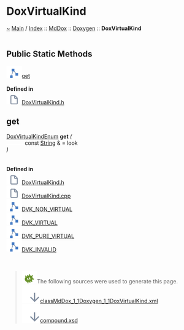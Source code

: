 <!DOCTYPE html>
<html>
<head>
<meta http-equiv="Content-Type" content="text/xhtml;charset=UTF-8"/>
<meta http-equiv="X-UA-Compatible" content="IE=9" />
<meta http-equiv="Content-Type" content="text/xhtml;charset=UTF-8"/>
<meta name="robots" content="noindex" />
<meta name="generator" content="MdDox"/>
<meta name="viewport" content="width=device-width, initial-scale=1"/>
<link href="style.css" rel="stylesheet" type="text/css"/>
<title>DoxVirtualKind</title>
</head>
<body>
<div class="document">
<div class="document-header">
<a id="doxvirtualkind"></a>
<h1>DoxVirtualKind</h1>
<a id="classMdDox_1_1Doxygen_1_1DoxVirtualKind"></a>
<a id="mddoxdoxygendoxvirtualkind"></a>
<a href="https://github.com/CharlesCarley/MdDoc">~</a>
<a href="indexpage.md#main">Main</a>
<span class="inline-text">/</span>
<a href="indexpage.md#index">Index</a>
<span class="inline-text">::</span>
<a href="namespaceMdDox.md#mddox">MdDox</a>
<span class="inline-text">::</span>
<a href="namespaceMdDox_1_1Doxygen.md#doxygen">Doxygen</a>
<span class="inline-text">::</span>
<span class="bold-text"><b>DoxVirtualKind</b></span>
<br/>
<br/>
<a id="public-static-methods"></a>
<h2>Public Static Methods</h2>
<span class="icon-list-item"><a href="#get" class="icon-list-item"><img src="../images/class24px.svg" class="icon-list-item"/><span class="icon-list-item">get</span>
</a>
</span>
<br/>
<br/>
<span class="bold-text"><b>Defined in</b></span>
<br/>
<span class="icon-list-item"><a href="https://github.com/CharlesCarley/MdDoc/blob/master/Tools/Doxygen/DoxVirtualKind.h#L61" class="icon-list-item"><img src="../images/file24px.svg" class="icon-list-item"/><span class="icon-list-item">DoxVirtualKind.h</span>
</a>
</span>
<br/>
<a id="get"></a>
<h2>get</h2>
<a href="namespaceMdDox_1_1Doxygen.md#doxvirtualkindenum">DoxVirtualKindEnum</a>
<span class="bold-text"><b>get</b></span>
<span class="italic-text"><i>(</i></span>
<div class="paragraph">
<span class="paragraph"><img src="../images/horSpace24px.svg"/><span class="inline-text">const </span>
<a href="namespaceMdDox.md#string">String</a>
<span class="inline-text"> &amp;</span>
<span class="inline-text"> = </span>
<span class="inline-text">look</span>
</span>
</div>
<span class="italic-text"><i>)</i></span>
<br/>
<br/>
<br/>
<span class="bold-text"><b>Defined in</b></span>
<br/>
<span class="icon-list-item"><a href="https://github.com/CharlesCarley/MdDoc/blob/master/Tools/Doxygen/DoxVirtualKind.h#L63" class="icon-list-item"><img src="../images/file24px.svg" class="icon-list-item"/><span class="icon-list-item">DoxVirtualKind.h</span>
</a>
</span>
<br/>
<span class="icon-list-item"><a href="https://github.com/CharlesCarley/MdDoc/blob/master/Tools/Doxygen/DoxVirtualKind.cpp#L30" class="icon-list-item"><img src="../images/file24px.svg" class="icon-list-item"/><span class="icon-list-item">DoxVirtualKind.cpp</span>
</a>
</span>
<br/>
<span class="icon-list-item"><a href="namespaceMdDox_1_1Doxygen.md#dvk_non_virtual" class="icon-list-item"><img src="../images/class24px.svg" class="icon-list-item"/><span class="icon-list-item">DVK_NON_VIRTUAL</span>
</a>
</span>
<br/>
<span class="icon-list-item"><a href="namespaceMdDox_1_1Doxygen.md#dvk_virtual" class="icon-list-item"><img src="../images/class24px.svg" class="icon-list-item"/><span class="icon-list-item">DVK_VIRTUAL</span>
</a>
</span>
<br/>
<span class="icon-list-item"><a href="namespaceMdDox_1_1Doxygen.md#dvk_pure_virtual" class="icon-list-item"><img src="../images/class24px.svg" class="icon-list-item"/><span class="icon-list-item">DVK_PURE_VIRTUAL</span>
</a>
</span>
<br/>
<span class="icon-list-item"><a href="namespaceMdDox_1_1Doxygen.md#dvk_invalid" class="icon-list-item"><img src="../images/class24px.svg" class="icon-list-item"/><span class="icon-list-item">DVK_INVALID</span>
</a>
</span>
<br/>
<br/>
<br/>
<blockquote>
<img src="../images/debug24px.svg"/><span class="inline-text">The following sources were used to generate this page.</span>
<br/>
<span class="icon-list-item"><a href="../xml/classMdDox_1_1Doxygen_1_1DoxVirtualKind.xml#L1" class="icon-list-item"><img src="../images/lookInside24px.svg" class="icon-list-item"/><span class="icon-list-item">classMdDox_1_1Doxygen_1_1DoxVirtualKind.xml</span>
</a>
</span>
<br/>
<span class="icon-list-item"><a href="../xml/compound.xsd#L1" class="icon-list-item"><img src="../images/lookInside24px.svg" class="icon-list-item"/><span class="icon-list-item">compound.xsd</span>
</a>
</span>
</blockquote>
</div>
</div>
</body>
</html>
